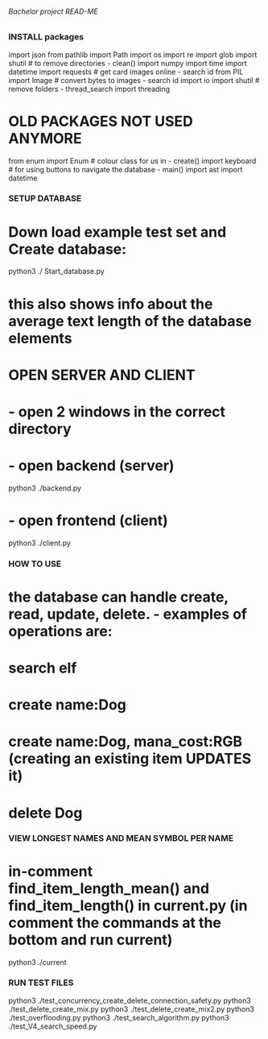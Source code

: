 
###### Bachelor project READ-ME ######

### INSTALL packages ###
import json
from pathlib import Path
import os
import re
import glob
import shutil # to remove directories - clean()
import numpy
import time
import datetime 
import requests # get card images online - search id
from PIL import Image # convert bytes to images - search id
import io
import shutil # remove folders - thread_search
import threading


# OLD PACKAGES NOT USED ANYMORE
from enum import Enum # colour class for us in -  create()
import keyboard # for using buttons to navigate the database - main()
import ast
import datetime



### SETUP DATABASE ###
# Down load example test set and Create database:
python3 ./ Start_database.py
# this also shows info about the average text length of the database elements



# OPEN SERVER AND CLIENT ###
# - open 2 windows in the correct directory
# - open backend (server)
python3 ./backend.py
# - open frontend (client)
python3 ./client.py



### HOW TO USE ###
# the database can handle create, read, update, delete. - examples of operations are:
# search elf
# create name:Dog 
# create name:Dog, mana_cost:RGB          (creating an existing item UPDATES it)
# delete Dog





### VIEW LONGEST NAMES AND MEAN SYMBOL PER NAME ###
# in-comment find_item_length_mean() and find_item_length() in current.py (in comment the commands at the bottom and run current)
python3 ./current


### RUN TEST FILES ###
python3 ./test_concurrency_create_delete_connection_safety.py
python3 ./test_delete_create_mix.py
python3 ./test_delete_create_mix2.py
python3 ./test_overflooding.py
python3 ./test_search_algorithm.py
python3 ./test_V4_search_speed.py